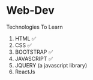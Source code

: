 # Web-Dev

Technologies To Learn 

1. HTML ✅
2. CSS ✅
3. BOOTSTRAP ✅
4. JAVASCRIPT ✅
5. JQUERY (a javascript library) 
6. ReactJs 
